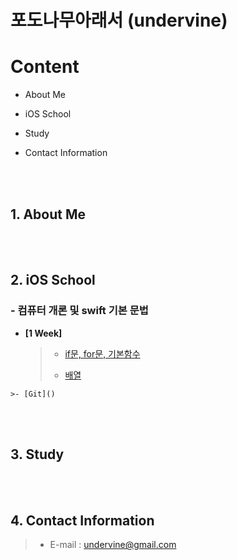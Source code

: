 # 포도나무아래서 (undervine)

# Content

- About Me

- iOS School

- Study

- Contact Information

<br><br>

## 1. About Me
<br><br>
## 2. iOS School
### - 컴퓨터 개론 및 swift 기본 문법

- **[1 Week]**
  
	>- [if문, for문, 기본함수](https://github.com/undervineg/iOS.school/tree/master/week1/0906)
	>
	>- [배열](https://github.com/undervineg/iOS.school/tree/master/week1/0907)
 >
	>- [Git]()

<br><br>
## 3. Study
<br><br>
## 4. Contact Information
> - E-mail : undervine@gmail.com
